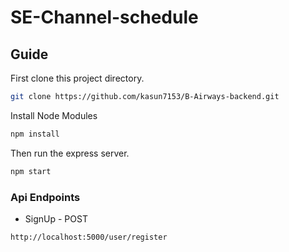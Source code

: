 # SE-Channel-schedule

## Guide

First clone this project directory.

```bash
git clone https://github.com/kasun7153/B-Airways-backend.git
```

Install Node Modules

```bash
npm install
```

 Then run the express server.

```bash
npm start
```

### Api Endpoints

* SignUp - POST

```bash
http://localhost:5000/user/register
```
